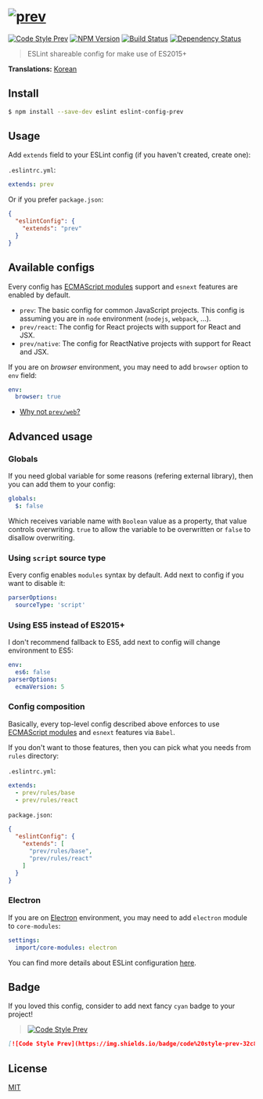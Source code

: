 # [![prev](https://rawgit.com/preco21/eslint-config-prev/master/media/logo.png)](https://github.com/preco21/eslint-config-prev)

[![Code Style Prev](https://img.shields.io/badge/code%20style-prev-32c8fc.svg?style=flat-square)](https://github.com/preco21/eslint-config-prev)
[![NPM Version](https://img.shields.io/npm/v/eslint-config-prev.svg?style=flat-square)](https://www.npmjs.com/package/eslint-config-prev)
[![Build Status](https://img.shields.io/travis/preco21/eslint-config-prev/master.svg?style=flat-square)](https://travis-ci.org/preco21/eslint-config-prev)
[![Dependency Status](https://dependencyci.com/github/preco21/eslint-config-prev/badge?style=flat-square)](https://dependencyci.com/github/preco21/eslint-config-prev)

> ESLint shareable config for make use of ES2015+

**Translations:** [Korean](./README-ko.md)

## Install

```bash
$ npm install --save-dev eslint eslint-config-prev
```

## Usage

Add `extends` field to your ESLint config (if you haven't created, create one):

`.eslintrc.yml`:

```yaml
extends: prev
```

Or if you prefer `package.json`:

```json
{
  "eslintConfig": {
    "extends": "prev"
  }
}
```

## Available configs

Every config has [ECMAScript modules][esm] support and `esnext` features are enabled by default.

* `prev`: The basic config for common JavaScript projects. This config is assuming you are in `node` environment (`nodejs`, `webpack`, ...).
* `prev/react`: The config for React projects with support for React and JSX.
* `prev/native`: The config for ReactNative projects with support for React and JSX.

If you are on _browser_ environment, you may need to add `browser` option to `env` field:

```yaml
env:
  browser: true
```

* [Why not `prev/web`?](https://github.com/airbnb/javascript/issues/1002)

## Advanced usage

### Globals

If you need global variable for some reasons (refering external library), then you can add them to your config:

```yaml
globals:
  $: false
```

Which receives variable name with `Boolean` value as a property, that value controls overwriting. `true` to allow the variable to be overwritten or `false` to disallow overwriting.

### Using `script` source type

Every config enables `modules` syntax by default. Add next to config if you want to disable it:

```yaml
parserOptions:
  sourceType: 'script'
```

### Using ES5 instead of ES2015+

I don't recommend fallback to ES5, add next to config will change environment to ES5:

```yaml
env:
  es6: false
parserOptions:
  ecmaVersion: 5
```

### Config composition

Basically, every top-level config described above enforces to use [ECMAScript modules][esm] and `esnext` features via `Babel`.

If you don't want to those features, then you can pick what you needs from `rules` directory:

`.eslintrc.yml`:

```yaml
extends:
  - prev/rules/base
  - prev/rules/react
```

`package.json`:

```json
{
  "eslintConfig": {
    "extends": [
      "prev/rules/base",
      "prev/rules/react"
    ]
  }
}
```

### Electron

If you are on [Electron](electron.atom.io) environment, you may need to add `electron` module to `core-modules`:

```yaml
settings:
  import/core-modules: electron
```

You can find more details about ESLint configuration [here](http://eslint.org/docs/user-guide/configuring).

## Badge

If you loved this config, consider to add next fancy `cyan` badge to your project!

> [![Code Style Prev](https://img.shields.io/badge/code%20style-prev-32c8fc.svg?style=flat-square)](https://github.com/preco21/eslint-config-prev)

```markdown
[![Code Style Prev](https://img.shields.io/badge/code%20style-prev-32c8fc.svg?style=flat-square)](https://github.com/preco21/eslint-config-prev)
```

## License

[MIT](http://preco.mit-license.org/)

[esm]: http://2ality.com/2014/09/es6-modules-final.html
